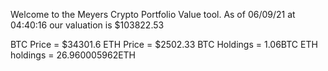 Welcome to the Meyers Crypto Portfolio Value tool. 
As of 06/09/21 at 04:40:16 our valuation is $103822.53 

BTC Price = $34301.6
 ETH Price = $2502.33
BTC Holdings = 1.06BTC
 ETH holdings = 26.960005962ETH 
